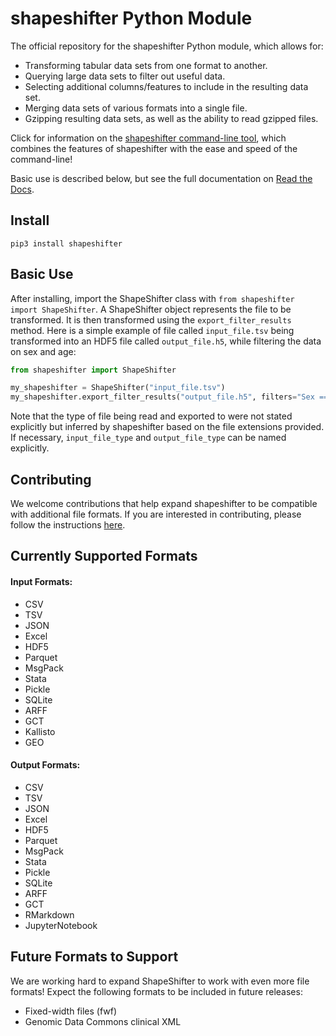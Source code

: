 # shapeshifter Python Module
The official repository for the shapeshifter Python module, which allows for:
* Transforming tabular data sets from one format to another.
* Querying large data sets to filter out useful data.
* Selecting additional columns/features to include in the resulting data set.
* Merging data sets of various formats into a single file.
* Gzipping resulting data sets, as well as the ability to read gzipped files.

Click for information on the [shapeshifter command-line tool](https://github.com/srp33/ShapeShifter-CLI), which combines
the features of shapeshifter with the ease and speed of the command-line!

Basic use is described below, but see the full documentation on [Read the Docs](https://shapeshifter.readthedocs.io/en/latest/).  
## Install
`pip3 install shapeshifter`

## Basic Use
After installing, import the ShapeShifter class with `from shapeshifter import ShapeShifter`. A ShapeShifter object 
represents the file to be transformed. It is then transformed using the `export_filter_results` method. Here is a simple
example of file called `input_file.tsv` being transformed into an HDF5 file called `output_file.h5`, while filtering 
the data on sex and age:
```python
from shapeshifter import ShapeShifter

my_shapeshifter = ShapeShifter("input_file.tsv")
my_shapeshifter.export_filter_results("output_file.h5", filters="Sex == 'M' and Age > 40")
```
Note that the type of file being read and exported to were not stated explicitly but inferred by shapeshifter based on
the file extensions provided. If necessary, `input_file_type` and `output_file_type` can be named explicitly.


## Contributing
We welcome contributions that help expand shapeshifter to be compatible with additional file formats. If you are 
interested in contributing, please follow the instructions [here](https://github.com/srp33/ShapeShifter/blob/master/shapeshifter/README.md).
## Currently Supported Formats
#### Input Formats:
* CSV
* TSV
* JSON
* Excel
* HDF5
* Parquet
* MsgPack
* Stata
* Pickle
* SQLite
* ARFF
* GCT
* Kallisto
* GEO

#### Output Formats:
* CSV 
* TSV
* JSON
* Excel
* HDF5
* Parquet
* MsgPack
* Stata 
* Pickle
* SQLite 
* ARFF 
* GCT 
* RMarkdown 
* JupyterNotebook

## Future Formats to Support
We are working hard to expand ShapeShifter to work with even more file formats! Expect the following formats to be 
included in future releases:
* Fixed-width files (fwf)
* Genomic Data Commons clinical XML
